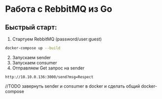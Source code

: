 # Работа с RebbitMQ из Go

## Быстрый старт:
1) Стартуем RebbitMQ (password/user:guest)
```bash
docker-compose up --build
```
2) Запускаем sender
3) Запускаем consumer
4) Отправляем Get запрос на sender
```
http://10.10.0.136:3000/send?msg=Respect
```

//TODO завернуть sender и consumer в docker и сделать общий docker-compose